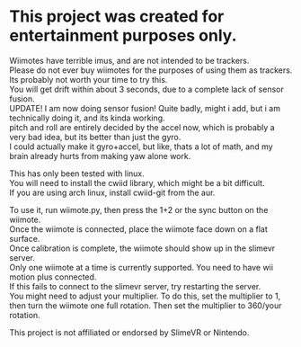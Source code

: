 # This project was created for entertainment purposes only.  
Wiimotes have terrible imus, and are not intended to be trackers.  
Please do not ever buy wiimotes for the purposes of using them as trackers.   
Its probably not worth your time to try this.  
You will get drift within about 3 seconds, due to a complete lack of sensor fusion.  
UPDATE!
I am now doing sensor fusion!
Quite badly, might i add, but i am technically doing it, and its kinda working.  
pitch and roll are entirely decided by the accel now, which is probably a very bad idea, but its better than just the gyro.  
I could actually make it gyro+accel, but like, thats a lot of math, and my brain already hurts from making yaw alone work.  
  
This has only been tested with linux.  
You will need to install the cwiid library, which might be a bit difficult.  
If you are using arch linux, install cwiid-git from the aur.  

To use it, run wiimote.py, then press the 1+2 or the sync button on the wiimote.  
Once the wiimote is connected, place the wiimote face down on a flat surface.  
Once calibration is complete, the wiimote should show up in the slimevr server.  
Only one wiimote at a time is currently supported.
You need to have wii motion plus connected.  
If this fails to connect to the slimevr server, try restarting the server.  
You might need to adjust your multiplier. To do this, set the multiplier to 1, then turn the wiimote one full rotation. Then set the multiplier to 360/your rotation.  

This project is not affiliated or endorsed by SlimeVR or Nintendo.   
